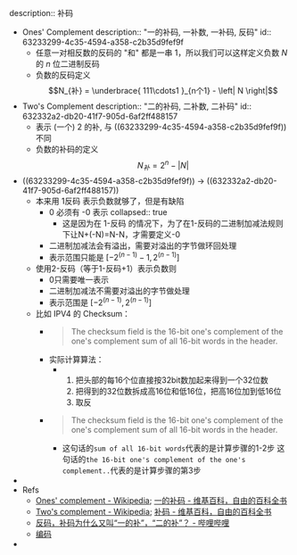 description:: 补码

- Ones' Complement
  description:: "一的补码, 一补数, 一补码, 反码"
  id:: 63233299-4c35-4594-a358-c2b35d9fef9f
  - 任意一对相反数的反码的 "和" 都是一串 $1$，所以我们可以这样定义负数 $N$ 的 $n$ 位二进制反码
  - 负数的反码定义
    $$N_{补} = \underbrace{ 111\cdots1 }_{n个1} - \left| N \right|$$
- Two's Complement
  description:: "二的补码, 二补数, 二补码"
  id:: 632332a2-db20-41f7-905d-6af2ff488157
  - 表示 (一个) $2$ 的补, 与 ((63233299-4c35-4594-a358-c2b35d9fef9f)) 不同
  - 负数的补码的定义
    $$N_{补} = 2^{n} - \left|N\right|$$
- ((63233299-4c35-4594-a358-c2b35d9fef9f)) -> ((632332a2-db20-41f7-905d-6af2ff488157))
  - 本来用 1反码 表示负数就够了，但是有缺陷
    - 0 必须有 -0 表示
      collapsed:: true
      - 这是因为在 1-反码 的情况下，为了在1-反码的二进制加减法规则下让N+(-N)=N-N，才需要定义-0
    - 二进制加减法会有溢出，需要对溢出的字节做环回处理
    - 表示范围只能是 $[-2^{(n-1)}-1, 2^{(n-1)}]$
  - 使用2-反码（等于1-反码+1）表示负数则
    - 0只需要唯一表示
    - 二进制加减法不需要对溢出的字节做处理
    - 表示范围是 $[-2^{(n-1)}, 2^{(n-1)}]$
  - 比如 IPV4 的 Checksum：
    - > The checksum field is the 16-bit one's complement of the one's complement sum of all 16-bit words in the header.
    - 实际计算算法：
      - 1. 把头部的每16个位直接按32bit数加起来得到一个32位数
        2. 把得到的32位数拆成高16位和低16位，把高16位加到低16位
        3. 取反
    - > The checksum field is the 16-bit one's complement of the one's complement sum of all 16-bit words in the header.
      - 这句话的`sum of all 16-bit words`代表的是计算步骤的1-2步 这句话的`the 16-bit one's complement of the one's complement..`代表的是计算步骤的第3步
-
- Refs
  - [Ones' complement - Wikipedia](https://en.wikipedia.org/wiki/Ones'_complement ); [一的补码 - 维基百科，自由的百科全书](https://zh.wikipedia.org/zh-cn/%E4%B8%80%E8%A3%9C%E6%95%B8)
  - [Two's complement - Wikipedia](https://en.wikipedia.org/wiki/Two's_complement ); [补码 - 维基百科，自由的百科全书](https://zh.wikipedia.org/zh-cn/%E4%BA%8C%E8%A3%9C%E6%95%B8)
  - [反码，补码为什么又叫“一的补”，“二的补”？ - 哔哩哔哩](https://www.bilibili.com/read/cv1669932/)
  - [编码](https://gist.github.com/fanfeilong/844ad0c2e2654cfd4c7e)
-